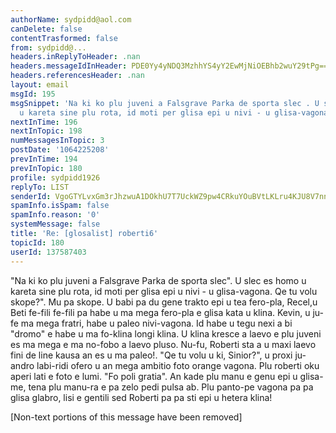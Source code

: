 ```yaml
---
authorName: sydpidd@aol.com
canDelete: false
contentTrasformed: false
from: sydpidd@...
headers.inReplyToHeader: .nan
headers.messageIdInHeader: PDE0Yy4yNDQ3MzhhYS4yY2EwMjNiOEBhb2wuY29tPg==
headers.referencesHeader: .nan
layout: email
msgId: 195
msgSnippet: 'Na ki ko plu juveni a Falsgrave Parka de sporta slec . U slec es homo
  u kareta sine plu rota, id moti per glisa epi u nivi - u glisa-vagona. Qe tu volu '
nextInTime: 196
nextInTopic: 198
numMessagesInTopic: 3
postDate: '1064225208'
prevInTime: 194
prevInTopic: 180
profile: sydpidd1926
replyTo: LIST
senderId: VgoGTYLvxGm3rJhzwuA1DOkhU7T7UckWZ9pw4CRkuYOuBVtLKLru4KJU8V7nnJ1pbC9YUMwS
spamInfo.isSpam: false
spamInfo.reason: '0'
systemMessage: false
title: 'Re: [glosalist] roberti6'
topicId: 180
userId: 137587403
---
```


"Na ki ko plu juveni a Falsgrave Parka de sporta slec". U slec es homo u 
kareta sine plu rota, id moti per glisa epi u nivi - u glisa-vagona. Qe tu volu 
skope?".
Mu pa skope. U babi pa du gene trakto epi u tea fero-pla, Recel,u Beti 
fe-fili fe-fili pa habe u ma mega fero-pla e glisa kata u klina. Kevin, u ju-fe ma 
mega fratri, habe u paleo nivi-vagona. Id habe u tegu nexi a bi "dromo" e habe 
u ma fo-klina longi klina. U klina kresce a laevo e plu juveni es ma mega e ma 
no-fobo a laevo pluso. Nu-fu, Roberti sta a u maxi laevo fini de line kausa 
an es u ma paleo!. "Qe tu volu u ki, Sinior?", u proxi ju-andro labi-ridi ofero 
u an mega ambitio foto orange vagona. Plu roberti oku aperi lati e foto e 
lumi. "Fo poli gratia". An kade plu manu e genu epi u glisa-me, tena plu manu-ra 
e pa zelo pedi pulsa ab. Plu panto-pe vagona pa pa glisa glabro, lisi e 
gentili sed Roberti pa pa sti epi u hetera klina!  


[Non-text portions of this message have been removed]


